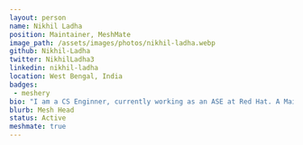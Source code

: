 ```yaml
---
layout: person
name: Nikhil Ladha
position: Maintainer, MeshMate
image_path: /assets/images/photos/nikhil-ladha.webp
github: Nikhil-Ladha
twitter: NikhilLadha3
linkedin: nikhil-ladha
location: West Bengal, India
badges: 
 - meshery
bio: "I am a CS Enginner, currently working as an ASE at Red Hat. A Maintainer, MeshMate  at Layer5. Also, like to explore and learn about front-end technologies and have gained some good experience in it by contributing to OSS. Like to contribute to this open-source world and guide others to contribute and grow in their life in the best way possible."
blurb: Mesh Head
status: Active
meshmate: true
---
```

